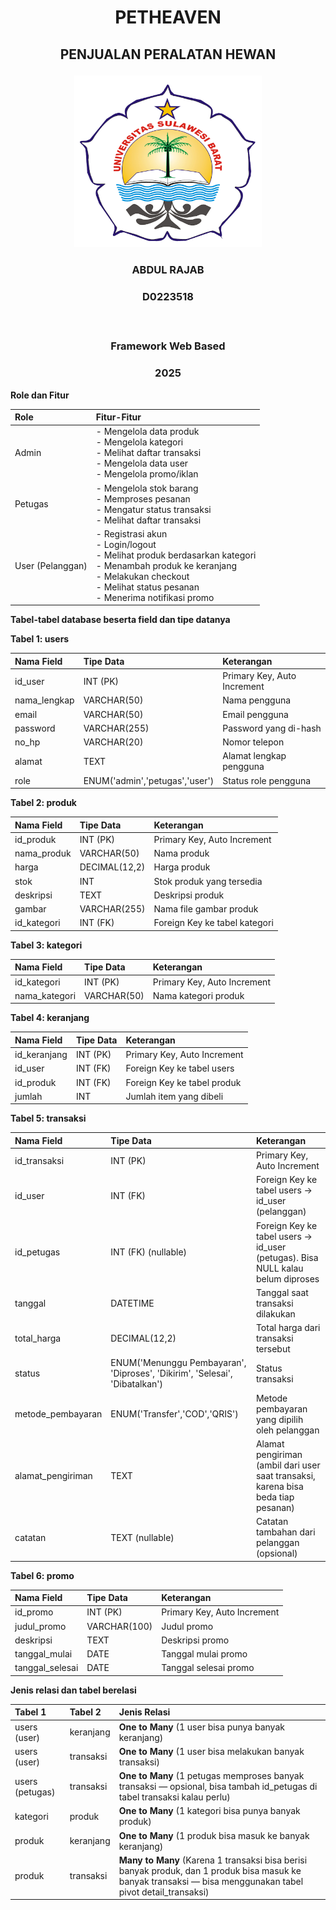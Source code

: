# <p align="center" style="margin-bottom: 0px;">PETHEAVEN</p>
## <p align="center" style="margin-top: 0;">PENJUALAN PERALATAN HEWAN</p>

<p align="center">
  <img src="LOGO-UNSULBAR.png" width="300" alt="Deskripsi gambar" />
</p>

### <p align="center">ABDUL RAJAB</p>
### <p align="center">D0223518</p></br>
### <p align="center">Framework Web Based</p>
### <p align="center">2025</p>



**Role dan Fitur**

|**Role**|**Fitur-Fitur**|
| :- | :- |
|Admin|- Mengelola data produk <br>- Mengelola kategori <br>- Melihat daftar transaksi <br>- Mengelola data user <br>- Mengelola promo/iklan|
|Petugas|- Mengelola stok barang <br>- Memproses pesanan <br>- Mengatur status transaksi <br>- Melihat daftar transaksi|
|User (Pelanggan)|- Registrasi akun <br>- Login/logout <br>- Melihat produk berdasarkan kategori <br>- Menambah produk ke keranjang <br>- Melakukan checkout <br>- Melihat status pesanan <br>- Menerima notifikasi promo|

**Tabel-tabel database beserta field dan tipe datanya**

**Tabel 1: users**

|**Nama Field**|**Tipe Data**|**Keterangan**|
| :- | :- | :- |
|id\_user|INT (PK)|Primary Key, Auto Increment|
|nama\_lengkap|VARCHAR(50)|Nama pengguna|
|email|VARCHAR(50)|Email pengguna|
|password|VARCHAR(255)|Password yang di-hash|
|no\_hp|VARCHAR(20)|Nomor telepon|
|alamat|TEXT|Alamat lengkap pengguna|
|role|ENUM('admin','petugas','user')|Status role pengguna|

**Tabel 2: produk**

|**Nama Field**|**Tipe Data**|**Keterangan**|
| :- | :- | :- |
|id\_produk|INT (PK)|Primary Key, Auto Increment|
|nama\_produk|VARCHAR(50)|Nama produk|
|harga|DECIMAL(12,2)|Harga produk|
|stok|INT|Stok produk yang tersedia|
|deskripsi|TEXT|Deskripsi produk|
|gambar|VARCHAR(255)|Nama file gambar produk|
|id\_kategori|INT (FK)|Foreign Key ke tabel kategori|

**Tabel 3: kategori**

|**Nama Field**|**Tipe Data**|**Keterangan**|
| :- | :- | :- |
|id\_kategori|INT (PK)|Primary Key, Auto Increment|
|nama\_kategori|VARCHAR(50)|Nama kategori produk|

**Tabel 4: keranjang**

|**Nama Field**|**Tipe Data**|**Keterangan**|
| :- | :- | :- |
|id\_keranjang|INT (PK)|Primary Key, Auto Increment|
|id\_user|INT (FK)|Foreign Key ke tabel users|
|id\_produk|INT (FK)|Foreign Key ke tabel produk|
|jumlah|INT|Jumlah item yang dibeli|



**Tabel 5: transaksi**

|**Nama Field**|**Tipe Data**|**Keterangan**|
| :- | :- | :- |
|id\_transaksi|INT (PK)|Primary Key, Auto Increment|
|id\_user|INT (FK)|Foreign Key ke tabel users → id\_user (pelanggan)|
|id\_petugas|INT (FK) (nullable)|Foreign Key ke tabel users → id\_user (petugas). Bisa NULL kalau belum diproses|
|tanggal|DATETIME|Tanggal saat transaksi dilakukan|
|total\_harga|DECIMAL(12,2)|Total harga dari transaksi tersebut|
|status|ENUM('Menunggu Pembayaran', 'Diproses', 'Dikirim', 'Selesai', 'Dibatalkan')|Status transaksi|
|metode\_pembayaran|ENUM('Transfer','COD','QRIS')|Metode pembayaran yang dipilih oleh pelanggan|
|alamat\_pengiriman|TEXT|Alamat pengiriman (ambil dari user saat transaksi, karena bisa beda tiap pesanan)|
|catatan|TEXT (nullable)|Catatan tambahan dari pelanggan (opsional)|






**Tabel 6: promo**

|**Nama Field**|**Tipe Data**|**Keterangan**|
| :- | :- | :- |
|id\_promo|INT (PK)|Primary Key, Auto Increment|
|judul\_promo|VARCHAR(100)|Judul promo|
|deskripsi|TEXT|Deskripsi promo|
|tanggal\_mulai|DATE|Tanggal mulai promo|
|tanggal\_selesai|DATE|Tanggal selesai promo|

**Jenis relasi dan tabel berelasi**

|**Tabel 1**|**Tabel 2**|**Jenis Relasi**|
| :- | :- | :- |
|users (user)|keranjang|**One to Many** (1 user bisa punya banyak keranjang)|
|users (user)|transaksi|**One to Many** (1 user bisa melakukan banyak transaksi)|
|users (petugas)|transaksi|**One to Many** (1 petugas memproses banyak transaksi — opsional, bisa tambah id\_petugas di tabel transaksi kalau perlu)|
|kategori|produk|**One to Many** (1 kategori bisa punya banyak produk)|
|produk|keranjang|**One to Many** (1 produk bisa masuk ke banyak keranjang)|
|produk|transaksi|**Many to Many** (Karena 1 transaksi bisa berisi banyak produk, dan 1 produk bisa masuk ke banyak transaksi — bisa menggunakan tabel pivot detail\_transaksi)|

